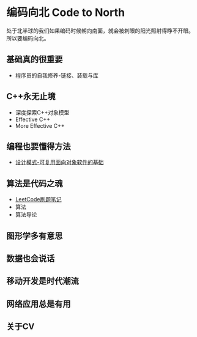 # 编码向北 Code to North

处于北半球的我们如果编码时候朝向南面，就会被刺眼的阳光照射得睁不开眼。  
所以要编码向北。

## 基础真的很重要

- 程序员的自我修养-链接、装载与库

## C++永无止境

- 深度探索C++对象模型
- Effective C++
- More Effective C++

## 编程也要懂得方法

- [设计模式-可复用面向对象软件的基础](./DesignPatterns/Readme.md)

## 算法是代码之魂

- [LeetCode刷题笔记](./Leetcode/Readme.md)
- 算法
- 算法导论

## 图形学多有意思

## 数据也会说话

## 移动开发是时代潮流

## 网络应用总是有用

## 关于CV
